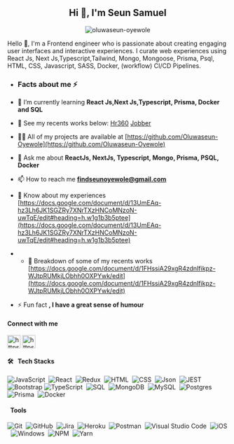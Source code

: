 <h2 align="center">Hi 👋, I'm Seun Samuel</h2>
<p align="center"> <img src="https://komarev.com/ghpvc/?username=oluwaseun-oyewole&label=Profile%20views&color=0e75b6&style=flat" alt="oluwaseun-oyewole" /> </p>
<p>Hello 👋, I'm a Frontend engineer who is passionate about creating engaging user interfaces and interactive experiences. I curate web experiences using React Js, Next Js,Typescript,Tailwind, Mongo, Mongoose, Prisma, Psql, HTML, CSS, Javascript, SASS, Docker, (workflow) CI/CD Pipelines. </p>

-   <h3>Facts about me ⚡ </h3>
- 🌱 I’m currently learning **React Js,Next Js,Typescript, Prisma, Docker and SQL**
- 👯 See my recents works below:
  <span>[Hr360](https://hr-360-dashboard.vercel.app/auth/login)
        [Jobber](https://jobber-ten.vercel.app/)
  </span>
- 👨‍💻 All of my projects are available at [https://github.com/Oluwaseun-Oyewole](https://github.com/Oluwaseun-Oyewole)
- 💬 Ask me about **ReactJs, NextJs, Typescript, Mongo, Prisma, PSQL, Docker**
- 📫 How to reach me **findseunoyewole@gmail.com**
- 📄 Know about my experiences [https://docs.google.com/document/d/13UmEAq-hz3Lh6JK1SGZRy7XNrTXzHNCoMNzoN-uwTqE/edit#heading=h.w1g1b3b5ptee](https://docs.google.com/document/d/13UmEAq-hz3Lh6JK1SGZRy7XNrTXzHNCoMNzoN-uwTqE/edit#heading=h.w1g1b3b5ptee)

- - 📄 Breakdown of some of my recents works [https://docs.google.com/document/d/1FHssiA29xgR4zdnIfikpz-WJtpRUMkjLObhh0OXPYwk/edit](https://docs.google.com/document/d/1FHssiA29xgR4zdnIfikpz-WJtpRUMkjLObhh0OXPYwk/edit)

- ⚡ Fun fact **, I have a great sense of humour**

#### Connect with me
<p align="left">
<a href="https://twitter.com/https://twitter.com/seunoy" target="blank"><img align="center" src="https://raw.githubusercontent.com/rahuldkjain/github-profile-readme-generator/master/src/images/icons/Social/twitter.svg" alt="https://twitter.com/seunoy" height="30" width="30" /></a>
<a href="https://linkedin.com/in/https://www.linkedin.com/in/samuel-oyewole-dev/" target="blank"><img align="center" src="https://raw.githubusercontent.com/rahuldkjain/github-profile-readme-generator/master/src/images/icons/Social/linked-in-alt.svg" alt="https://www.linkedin.com/in/samuel-oyewole-dev/" height="30" width="30" /></a>
</p>

#### 🛠 &nbsp; Tech Stacks
![JavaScript](https://img.shields.io/badge/-JavaScript-05122A?style=flat&logo=javascript)&nbsp;
![React](https://img.shields.io/badge/-React-05122A?style=flat&logo=react)&nbsp;
![Redux](https://img.shields.io/badge/-Redux-05122A?style=flat&logo=redux)&nbsp;
![HTML](https://img.shields.io/badge/-HTML-05122A?style=flat&logo=HTML5)&nbsp;
![CSS](https://img.shields.io/badge/-CSS-05122A?style=flat&logo=CSS3&logoColor=1572B6)&nbsp;
![Json](https://img.shields.io/badge/-json-05122A?style=flat&logo=json)&nbsp;
![JEST](https://img.shields.io/badge/Jest-C21325?style=for-the-badge&logo=jest&logoColor=white)&nbsp;
![Bootstrap](https://img.shields.io/badge/-Bootstrap-05122A?style=flat&logo=bootstrap&logoColor=563D7C)
![TypeScript](https://img.shields.io/badge/TypeScript-007ACC?style=for-the-badge&logo=typescript&logoColor=white)&nbsp;
![SQL](https://img.shields.io/badge/-SQL-05122A?style=flat&logo=sql)&nbsp;
![MongoDB](https://img.shields.io/badge/-MongoDB-05122A?style=flat&logo=mongodb)&nbsp;
![MySQL](https://img.shields.io/badge/MySQL-005C84?style=for-the-badge&logo=mysql&logoColor=white)&nbsp;
![Postgres](https://img.shields.io/badge/PostgreSQL-316192?style=for-the-badge&logo=postgresql&logoColor=white)
![Prisma](https://img.shields.io/badge/Prisma-3982CE?style=for-the-badge&logo=Prisma&logoColor=white)&nbsp;
![Docker](https://img.shields.io/badge/Docker-2CA5E0?style=for-the-badge&logo=docker&logoColor=white)&nbsp;
#### &nbsp; Tools
![Git](https://img.shields.io/badge/-Git-05122A?style=flat&logo=git)&nbsp;
![GitHub](https://img.shields.io/badge/-GitHub-05122A?style=flat&logo=github)&nbsp;
![Jira](https://img.shields.io/badge/-Jira-05122A?style=flat&logo=jira)&nbsp;
![Heroku](https://img.shields.io/badge/-Heroku-05122A?style=flat&logo=heroku)&nbsp;
![Postman](https://img.shields.io/badge/-Postman-05122A?style=flat&logo=postman)&nbsp;
![Visual Studio Code](https://img.shields.io/badge/-Visual%20Studio%20Code-05122A?style=flat&logo=visual-studio-code&logoColor=007ACC)&nbsp;
![iOS](https://img.shields.io/badge/-iOS-05122A?style=flat&logo=ios)&nbsp;
![Windows](https://img.shields.io/badge/-Windows-05122A?style=flat&logo=windows)&nbsp;
![NPM](https://img.shields.io/badge/-npm-05122A?style=flat&logo=npm)&nbsp;
![Yarn](https://img.shields.io/badge/-yarn-05122A?style=flat&logo=yarn)&nbsp;
</br>
